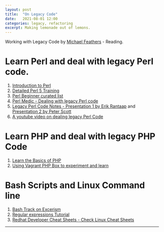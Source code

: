 ```yaml
---
layout: post
title:  "On Legacy Code"
date:   2021-08-01 12:00
categories: legacy, refactoring
excerpt: Making lemonade out of lemons.
---
```


Working with Legacy Code by [Michael Feathers](https://www.amazon.ca/Working-Effectively-Legacy-Michael-Feathers/dp/0131177052) - Reading.

# Learn Perl and deal with legacy Perl code.
1. [Introduction to Perl](https://www.tutorialspoint.com/perl/index.htm)
2. [Detailed Perl 5 Training](https://www.linkedin.com/learning/perl-5-essential-training)
3. [Perl Beginner curated list](https://perl-begin.org/)
4. [Perl Medic - Dealing with legacy Perl code](https://www.oreilly.com/library/view/perl-medic-transforming/0201795264/)
5. [Legacy Perl Code Notes - Presentation 1 by Erik Rantaap](https://www.slideshare.net/erikmsp/working-effectively-with-legacy-perl-code) and [Presentation 2 by Peter Scott](https://www.slideshare.net/oreillymedia/dealing-with-legacy-perl-code-peter-scott)
6. [A youtube video on dealing legacy Perl Code](https://www.youtube.com/watch?v=LrVof7keRBI&list=WL&index=3)

# Learn PHP and deal with legacy PHP Code
1. [Learn the Basics of PHP](https://www.youtube.com/playlist?list=PLOLrQ9Pn6caxGVGMP1D27Y8-AWY4dHqBx)
2. [Using Vagrant PHP Box to experiment and learn](https://www.youtube.com/c/Digitalocean/search?query=Vagrant)

# Bash Scripts and Linux Command line
1. [Bash Track on Excerism](https://exercism.io/my/tracks/bash)
2. [Regular expressions Tutorial](https://www.youtube.com/watch?v=sa-TUpSx1JA)
3. [Redhat Developer Cheat Sheets - Check Linux Cheat Sheets](https://developers.redhat.com/cheatsheets)

---
